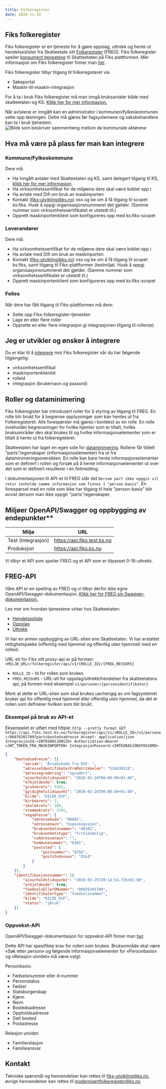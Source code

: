 ```yaml
---
title: Folkeregister
date: 2020-11-19
---
```


## Fiks folkeregister
Fiks folkeregister er en tjeneste for å gjøre oppslag, uttrekk og hente ut hendelseslister fra Skatteetate sitt [Folkeregister](https://skatteetaten.github.io/folkeregisteret-api-dokumentasjon/) (FREG). Fiks folkeregister speiler [konsument tjenestene](https://skatteetaten.github.io/folkeregisteret-api-dokumentasjon/konsumenttjenester/) til Skatteetaten på Fiks plattformen. 
Mer informasjon om Fiks folkeregister finner man [her](https://www.ks.no/fagomrader/digitalisering/utviklingsprosjekter/modernisert-folkeregister).

Fiks folkeregister tilbyr tilgang til folkeregisteret via
* Søkeportal
* Maskin-til-maskin-integrasjon

For å ta i bruk Fiks folkeregister må man inngå bruksavtaler både med skatteetaten og KS. [Klikk her for mer informasjon.](https://portal.fiks.ks.no/fiks/fiks-folkeregister/)

Når avtalene er inngått kan en administrator i kommunen/fylkeskommunen sette opp løsningen. Dette må gjøres før fagsystemene og saksbehandlere kan ta i bruk tjenesten.
![Bilde som beskriver sammenheng mellom de kommunale aktørene](https://lucid.app/publicSegments/view/e66fc04c-e8a8-4984-b224-7d0a5ae5486a/image.png)

## Hva må være på plass før man kan integrere
### Kommune/Fylkeskommune
Dere må:
* Ha inngått avtaler med Skatteetaten og KS, samt delegert tilgang til KS, [klikk her for mer informasjon](https://portal.fiks.ks.no/fiks/fiks-folkeregister/).
* Ha virksomhetssertifikat for de miljøene dere skal være koblet opp i
* Ha avtale med Difi om bruk av maskinporten
* Kontakt (fiks-utvikling@ks.no) oss og be om å få tilgang til scopet ks:fiks. Husk å oppgi organisasjonsnummeret det gjelder. (Samme nummer som virksomhetssertifikatet er utstedt til.)
* Opprett maskinportenklient som konfigureres opp med ks:fiks-scopet

### Leverandører
Dere må:
* Ha virksomhetssertifikat for de miljøene dere skal være koblet opp i
* Ha avtale med Difi om bruk av maskinporten
* Kontakt (fiks-utvikling@ks.no) oss og be om å få tilgang til scopet ks:fiks, samt tilgang til Fiks-plattformen (testmiljø). Husk å oppgi organisasjonsnummeret det gjelder. (Samme nummer som virksomhetssertifikatet er utstedt til.)
* Opprett maskinportenklient som konfigureres opp med ks:fiks-scopet

### Felles
Når dere har fått tilgang til Fiks-plattformen må dere:
* Sette opp Fiks-folkeregister-tjenesten 
* Lage en eller flere roller
* Opprette en eller flere integrasjon gi integrasjonen tilgang til rollen(e).

## Jeg er utvikler og ønsker å integrere
Du er klar til å [integrere](https://ks-no.github.io/fiks-plattform/integrasjoner/) mot Fiks folkeregister når du har følgende tilgjengelig:
* virksomhetssertifikat
* maskinportenklientid
* rolleid
* integrasjon (brukernavn og passord)

## Roller og dataminimering
Fiks folkeregister har introdusert roller for å styring av tilgang til FREG. En rolle blir brukt for å begrense opplysninger som kan hentes ut fra Folkeregisteret. Alle forespørsler må gjøres i kontekst av en rolle.  En rolle inneholder begrensninger for hvilke hjemler som er tillatt, hvilke bruksområder den skal brukes til og hvilke informasjonselementer som er tillatt å hente ut fra folkeregisteret.

Skatteetaten har laget en egen side for [dataminimering](https://skatteetaten.github.io/folkeregisteret-api-dokumentasjon/dataminimering/). Rollene får tildelt "parts"/egenskaper (informasjonselementer) fra ut fra dataminimeringsoversikten. En rolle kan bare hente informasjonselementer som er definert i rollen og forsøk på å hente informasjonselementer ut over det som er definert resulterer i en feilmelding.

I dokumentasjonen til API-et til FREG står det `Dersom part ikke oppgis vil retur innholde samme informasjon som finnes i "person-basis"`. En forespørsel med en rolle som ikke har tilgang til hele "person-basis" blir avvist dersom man ikke oppgir "parts"/egenskaper.

## Miljøer OpenAPI/Swagger og oppbygging av endepunkter**

| Miljø              | URL                          |
| ------------------ | ---------------------------- |
| Test (Integrasjon) | https://api.fiks.test.ks.no  |
| Produksjon         | https://api.fiks.ks.no       |

Vi tilbyr et API som speiler FREG og et API som er tilpasset 0-16-uttrekk.

## FREG-API
Våre API er en speiling av FREG og vi tilbyr derfor ikke egne OpenAPI/Swagger-dokumentasjon. [Klikk her for FREG sin Swagger-dokumentasjon.](https://app.swaggerhub.com/organizations/Skatteetaten_FREG)

Les mer om hvordan tjenestene virker hos Skatteetaten:
* [Hendelsesliste](https://skatteetaten.github.io/folkeregisteret-api-dokumentasjon/hendelsesliste/)
* [Oppslag](https://skatteetaten.github.io/folkeregisteret-api-dokumentasjon/oppslag/)
* [Uttrekk](https://skatteetaten.github.io/folkeregisteret-api-dokumentasjon/uttrekk/)


Vi har en annen oppbygging av URL-stien enn Skatteetaten. Vi har erstattet rettighetspakke (offentlig med hjemmel og offentlig uten hjemmel) med en rolleid.

URL-sti for Fiks sitt proxy-api er på formen:
```<MILJØ_URL>/folkeregister/api/v1/{ROLLE_ID}/{FREG_RESSURS}```

- ```ROLLE_ID``` - Id for rollen som brukes
- ```FREG_RESSURS``` - URL-sti for oppslag/uttrekk/hendelser fra skatteetatens api, på formen med eksempel ```v1/personer/{personidentifikator}```

Merk at dette er URL-stien som skal brukes uavhengig av om fagsystemet bruker api for offentlig med hjemmel eller offentlig uten hjemmel, da det er rollen som definerer hvilken som blir brukt.

### Eksempel på bruk av API-et
Eksempelet er utført med httpie: `http --pretty format GET https://api.fiks.test.ks.no/folkeregister/api/v1/<ROLLE_ID>/v1/personer/06076301709?part=bostedsadresse Accept: application/json IntegrasjonId:<INTEGRASJONSID> Authorization:Bearer <JWT_TOKEN_FRA_MASKINPORTEN> IntegrasjonPassord:<INTEGRASJONSPASSORD>`
```json
{
	"bostedsadresse": [{
		"aarsak": "Årsakskode fra DSF: ",
		"adresseIdentifikatorFraMatrikkelen": "510430318",
		"adressegradering": "ugradert",
		"ajourholdstidspunkt": "2020-03-24T00:00:00+01:00",
		"erGjeldende": true,
		"grunnkrets": 5102,
		"gyldighetstidspunkt": "2020-03-24T00:00:00+01:00",
		"kilde": "KILDE_DSF",
		"kirkekrets": 2,
		"skolekrets": 160,
		"stemmekrets": 1701,
		"vegadresse": {
			"adressekode": "00001",
			"adressenavn": "Ospeskogveien",
			"bruksenhetsnummer": "H0101",
			"bruksenhetstype": "fritidsbolig",
			"coAdressenavn": "",
			"kommunenummer": "0301",
			"poststed": {
				"postnummer": "0758",
				"poststedsnavn": "OSLO"
			}
		}
	}],
	"identifikasjonsnummer": [{
		"ajourholdstidspunkt": "2020-03-25T20:14:54.736+01:00",
		"erGjeldende": true,
		"foedselsEllerDNummer": "06076301709",
		"identifikatortype": "foedselsnummer",
		"kilde": "KILDE_DSF",
		"status": "iBruk"
	}]
}
```

### Oppvekst-API
OpenAPI/Swagger-dokumentasjon for oppvekst-API finner man [her](https://editor.swagger.io/?url=https://ks-no.github.io/api/folkeregister-oppvekst-api-v1.json).

Dette API har spesifikke krav for rollen som brukes. Bruksområde skal være «Søk etter person» og følgende informasjonselementer for «Personbasis» og «Relasjon utvidet» må være valgt:

Personbasis:
* Fødselsnummer eller d-nummer
* Personstatus
* Fødsel
* Statsborgerskap
* Kjønn
* Navn
* Bostedsadresse
* Oppholdsadresse
* Delt bosted
* Postadresse

Relasjon utvidet:
* Familierelasjon
* Familieansvar


## Kontakt
Tekniske spørsmål og henvendelser kan rettes til fiks-utvikling@ks.no, øvrige henvendelser kan rettes til modernisertfolkeregister@ks.no
